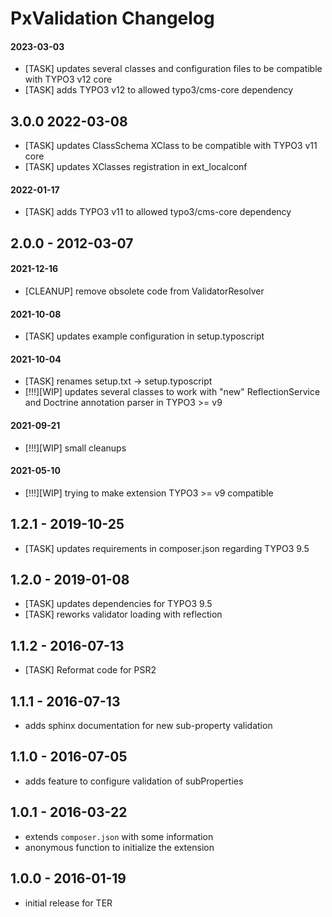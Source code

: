 # PxValidation Changelog

#### 2023-03-03
* [TASK] updates several classes and configuration files to be compatible with TYPO3 v12 core
* [TASK] adds TYPO3 v12 to allowed typo3/cms-core dependency

3.0.0 2022-03-08
----------------
* [TASK] updates ClassSchema XClass to be compatible with TYPO3 v11 core
* [TASK] updates XClasses registration in ext_localconf 

#### 2022-01-17
* [TASK] adds TYPO3 v11 to allowed typo3/cms-core dependency
 
2.0.0 - 2012-03-07
------------------
#### 2021-12-16
* [CLEANUP] remove obsolete code from ValidatorResolver

#### 2021-10-08
* [TASK] updates example configuration in setup.typoscript

#### 2021-10-04
* [TASK] renames setup.txt -> setup.typoscript
* [!!!][WIP] updates several classes to work with "new" ReflectionService and Doctrine annotation parser in TYPO3 >= v9

#### 2021-09-21
* [!!!][WIP] small cleanups

#### 2021-05-10
* [!!!][WIP] trying to make extension TYPO3 >= v9 compatible

1.2.1 - 2019-10-25
------------------
* [TASK] updates requirements in composer.json regarding TYPO3 9.5

1.2.0 - 2019-01-08
------------------
* [TASK] updates dependencies for TYPO3 9.5
* [TASK] reworks validator loading with reflection

1.1.2 - 2016-07-13
------------------
* [TASK] Reformat code for PSR2 

1.1.1 - 2016-07-13
------------------
* adds sphinx documentation for new sub-property validation

1.1.0 - 2016-07-05
------------------
* adds feature to configure validation of subProperties

1.0.1 - 2016-03-22
------------------
* extends `composer.json` with some information
* anonymous function to initialize the extension


1.0.0 - 2016-01-19
------------------
* initial release for TER

